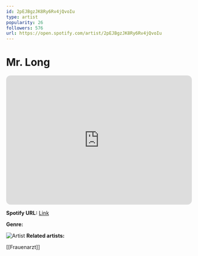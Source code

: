 ```yaml
---
id: 2pEJBgzJK8Ry6Rv4jQvoIu
type: artist
popularity: 26
followers: 576
url: https://open.spotify.com/artist/2pEJBgzJK8Ry6Rv4jQvoIu
---
```

# Mr. Long

<iframe style="border-radius:12px" src="https://open.spotify.com/embed/artist/2pEJBgzJK8Ry6Rv4jQvoIu" width="100%" height="352" frameBorder="0" allowfullscreen="" allow="autoplay; clipboard-write; encrypted-media; fullscreen; picture-in-picture" loading="lazy"></iframe>

**Spotify URL:** [Link](https://open.spotify.com/artist/2pEJBgzJK8Ry6Rv4jQvoIu)

**Genre:** 

![Artist](https://i.scdn.co/image/ab67616d0000b273fb7a3089929465da71aae91c)
**Related artists:**

[[Frauenarzt]]

